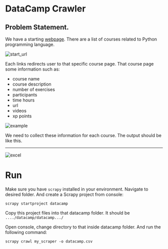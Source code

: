 # DataCamp Crawler

## Problem Statement.

We have a starting [webpage](https://www.datacamp.com/courses/tech:python). There are a list of courses related to Python programming language. 

![start_url](https://user-images.githubusercontent.com/46098464/74062126-2fe91700-49b3-11ea-93c4-3be35245d061.png)

Each links redirects user to that specific course page. That course page some information such as:

- course name
- course description
- number of exercises
- participants
- time hours
- url
- videos
- xp points

![example](https://user-images.githubusercontent.com/46098464/74062143-36778e80-49b3-11ea-9960-82b3b3ddd82a.png)

We need to collect these information for each course. The output should be like this.

------

![excel](https://user-images.githubusercontent.com/46098464/74062148-38415200-49b3-11ea-9c46-10133be16dfe.png)

# Run

Make sure you have `scrapy` installed in your environment. Navigate to desired folder. And create a Scrapy project from console:

```shell
scrapy startproject datacamp
````
Copy this project files into that datacamp folder. It should be `..../datacamp/datacamp.../`

Open console, change directory to that inside datacamp folder. And run the following command:

```shell
scrapy crawl my_scraper -o datacamp.csv
```
